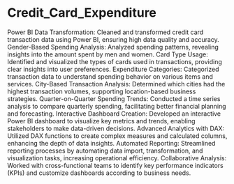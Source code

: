 # Credit_Card_Expenditure
Power BI Data Transformation: Cleaned and transformed credit card transaction data using Power BI, ensuring high data quality and accuracy.
Gender-Based Spending Analysis: Analyzed spending patterns, revealing insights into the amount spent by men and women.
Card Type Usage: Identified and visualized the types of cards used in transactions, providing clear insights into user preferences.
Expenditure Categories: Categorized transaction data to understand spending behavior on various items and services.
City-Based Transaction Analysis: Determined which cities had the highest transaction volumes, supporting location-based business strategies.
Quarter-on-Quarter Spending Trends: Conducted a time series analysis to compare quarterly spending, facilitating better financial planning and forecasting.
Interactive Dashboard Creation: Developed an interactive Power BI dashboard to visualize key metrics and trends, enabling stakeholders to make data-driven decisions.
Advanced Analytics with DAX: Utilized DAX functions to create complex measures and calculated columns, enhancing the depth of data insights.
Automated Reporting: Streamlined reporting processes by automating data import, transformation, and visualization tasks, increasing operational efficiency.
Collaborative Analysis: Worked with cross-functional teams to identify key performance indicators (KPIs) and customize dashboards according to business needs.